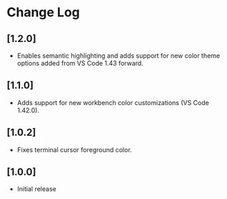 # Change Log

## [1.2.0]

- Enables semantic highlighting and adds support for new color theme options added from VS Code 1.43 forward.

## [1.1.0]

- Adds support for new workbench color customizations (VS Code 1.42.0).

## [1.0.2]

- Fixes terminal cursor foreground color.

## [1.0.0]

- Initial release
